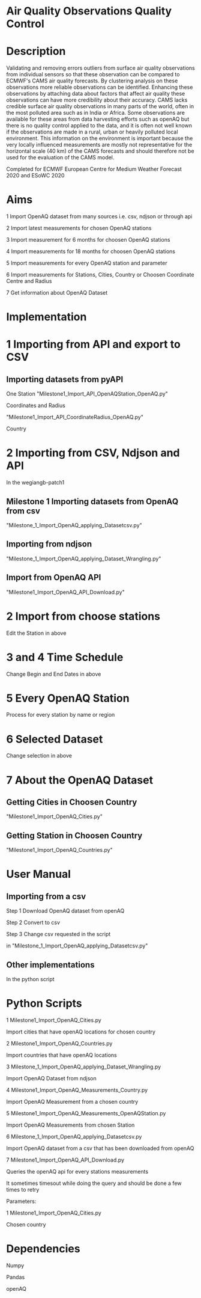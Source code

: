   
# Air Quality Observations Quality Control  

# Description

Validating and removing errors outliers from surface air quality observations from individual sensors so that these observation can be compared to ECMWF's CAMS air quality forecasts. By clustering analysis on these observations more reliable observations can be identified. Enhancing these observations by attaching data about factors that affect air quality these observations can have more credibility about their accuracy. CAMS lacks credible surface air quality observations in many parts of the world, often in the most polluted area such as in India or Africa. Some observations are available for these areas from data harvesting efforts such as openAQ but there is no quality control applied to the data, and it is often not well known if the observations are made in a rural, urban or heavily polluted local environment. This information on the environment is important because the very locally influenced measurements are mostly not representative for the horizontal scale (40 km) of the CAMS forecasts and should therefore not be used for the evaluation of the CAMS model.

Completed for ECMWF European Centre for Medium Weather Forecast 2020 
and ESoWC 2020

# Aims 

1 Import OpenAQ dataset from many sources i.e. csv, ndjson or through api 

2 Import latest measurements for chosen OpenAQ stations 

3 Import measurement for 6 months for choosen OpenAQ stations  

4 Import measurements for 18 months for choosen OpenAQ stations

5 Import measurements for every OpenAQ station and parameter

6 Import measurements for Stations, Cities, Country or Choosen Coordinate Centre and Radius

7 Get information about OpenAQ Dataset

# Implementation 

# 1 Importing from API and export to CSV 

## Importing datasets from pyAPI  

One Station
"Milestone1_Import_API_OpenAQStation_OpenAQ.py"

Coordinates and Radius 

"Milestone1_Import_API_CoordinateRadius_OpenAQ.py"

Country 


# 2 Importing from CSV, Ndjson and API 

In the wegiangb-patch1

## Milestone 1 Importing datasets from OpenAQ from csv 

"Milestone_1_Import_OpenAQ_applying_Datasetcsv.py"

## Importing from ndjson 

"Milestone_1_Import_OpenAQ_applying_Dataset_Wrangling.py"

## Import from OpenAQ API

"Milestone1_Import_OpenAQ_API_Download.py"

# 2 Import from choose stations 

Edit the Station in above

# 3 and 4 Time Schedule 

Change Begin and End Dates in above

# 5 Every OpenAQ Station 

Process for every station by name or region

# 6 Selected Dataset 

Change selection in above 

# 7 About the OpenAQ Dataset

## Getting Cities in Choosen Country

"Milestone1_Import_OpenAQ_Cities.py"

## Getting Station in Choosen Country 

"Milestone1_Import_OpenAQ_Countries.py"


# User Manual

## Importing from a csv 

Step 1 Download OpenAQ dataset from openAQ

Step 2 Convert to csv 

Step 3 Change csv requested in the script

in "Milestone_1_Import_OpenAQ_applying_Datasetcsv.py"

## Other implementations

In the python script


# Python Scripts 

1 Milestone1_Import_OpenAQ_Cities.py

Import cities that have openAQ locations for chosen country

2 Milestone1_Import_OpenAQ_Countries.py

Import countries that have openAQ locations

3 Milestone_1_Import_OpenAQ_applying_Dataset_Wrangling.py

Import OpenAQ Dataset from ndjson 

4 Milestone1_Import_OpenAQ_Measurements_Country.py

Import OpenAQ Measurement from a chosen country 

5 Milestone1_Import_OpenAQ_Measurements_OpenAQStation.py 

Import OpenAQ Measurements from chosen Station

6 Milestone_1_Import_OpenAQ_applying_Datasetcsv.py

Import OpenAQ dataset from a csv that has been downloaded from openAQ

7 Milestone1_Import_OpenAQ_API_Download.py

Queries the openAQ api for every stations measurements

It sometimes timesout while doing the query and should be done a few times to retry


Parameters: 

1 Milestone1_Import_OpenAQ_Cities.py

Chosen country


# Dependencies

Numpy 

Pandas 

openAQ
